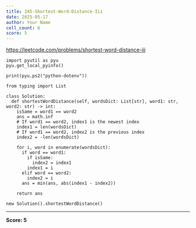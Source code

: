 ```yaml
---
title: 245-Shortest-Word-Distance-Iii
date: 2025-05-17
author: Your Name
cell_count: 6
score: 5
---
```


https://leetcode.com/problems/shortest-word-distance-iii


```
import pyutil as pyu
pyu.get_local_pyinfo()
```


```
print(pyu.ps2("python-dotenv"))
```


```
from typing import List
```


```
class Solution:
  def shortestWordDistance(self, wordsDict: List[str], word1: str, word2: str) -> int:
    isSame = word1 == word2
    ans = math.inf
    # If word1 == word2, index1 is the newest index
    index1 = len(wordsDict)
    # If word1 == word2, index2 is the previous index
    index2 = -len(wordsDict)

    for i, word in enumerate(wordsDict):
      if word == word1:
        if isSame:
          index2 = index1
        index1 = i
      elif word == word2:
        index2 = i
      ans = min(ans, abs(index1 - index2))

    return ans
```


```
new Solution().shortestWordDistance()
```


---
**Score: 5**